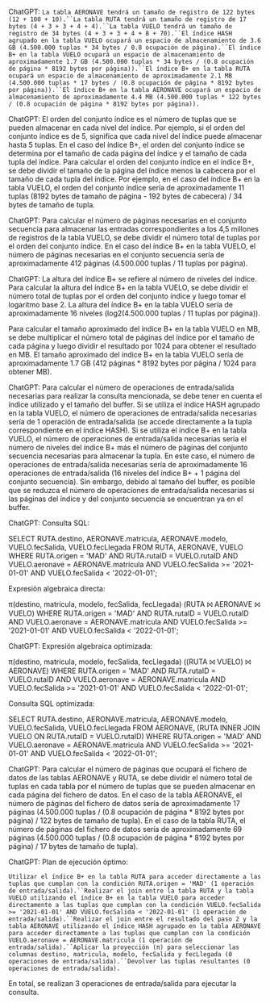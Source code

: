 ChatGPT:
`La tabla AERONAVE tendrá un tamaño de registro de 122 bytes (12 + 100 + 10).``La tabla RUTA tendrá un tamaño de registro de 17 bytes (4 + 3 + 3 + 4 + 4).``La tabla VUELO tendrá un tamaño de registro de 34 bytes (4 + 3 + 3 + 4 + 8 + 70).``El índice HASH agrupado en la tabla VUELO ocupará un espacio de almacenamiento de 3.6 GB (4.500.000 tuplas * 34 bytes / 0.8 ocupación de página).``El índice B+ en la tabla VUELO ocupará un espacio de almacenamiento de aproximadamente 1.7 GB (4.500.000 tuplas * 34 bytes / (0.8 ocupación de página * 8192 bytes por página)).``El índice B+ en la tabla RUTA ocupará un espacio de almacenamiento de aproximadamente 2.1 MB (4.500.000 tuplas * 17 bytes / (0.8 ocupación de página * 8192 bytes por página)).``El índice B+ en la tabla AERONAVE ocupará un espacio de almacenamiento de aproximadamente 4.4 MB (4.500.000 tuplas * 122 bytes / (0.8 ocupación de página * 8192 bytes por página)).`

ChatGPT:
El orden del conjunto índice es el número de tuplas que se pueden almacenar en cada nivel del índice. Por ejemplo, si el orden del conjunto índice es de 5, significa que cada nivel del índice puede almacenar hasta 5 tuplas. En el caso del índice B+, el orden del conjunto índice se determina por el tamaño de cada página del índice y el tamaño de cada tupla del índice. Para calcular el orden del conjunto índice en el índice B+, se debe dividir el tamaño de la página del índice menos la cabecera por el tamaño de cada tupla del índice. Por ejemplo, en el caso del índice B+ en la tabla VUELO, el orden del conjunto índice sería de aproximadamente 11 tuplas (8192 bytes de tamaño de página - 192 bytes de cabecera) / 34 bytes de tamaño de tupla.

ChatGPT:
Para calcular el número de páginas necesarias en el conjunto secuencia para almacenar las entradas correspondientes a los 4,5 millones de registros de la tabla VUELO, se debe dividir el número total de tuplas por el orden del conjunto índice. En el caso del índice B+ en la tabla VUELO, el número de páginas necesarias en el conjunto secuencia sería de aproximadamente 412 páginas (4.500.000 tuplas / 11 tuplas por página).

ChatGPT:
La altura del índice B+ se refiere al número de niveles del índice. Para calcular la altura del índice B+ en la tabla VUELO, se debe dividir el número total de tuplas por el orden del conjunto índice y luego tomar el logaritmo base 2. La altura del índice B+ en la tabla VUELO sería de aproximadamente 16 niveles (log2(4.500.000 tuplas / 11 tuplas por página)).

Para calcular el tamaño aproximado del índice B+ en la tabla VUELO en MB, se debe multiplicar el número total de páginas del índice por el tamaño de cada página y luego dividir el resultado por 1024 para obtener el resultado en MB. El tamaño aproximado del índice B+ en la tabla VUELO sería de aproximadamente 1.7 GB (412 páginas * 8192 bytes por página / 1024 para obtener MB).

ChatGPT:
Para calcular el número de operaciones de entrada/salida necesarias para realizar la consulta mencionada, se debe tener en cuenta el índice utilizado y el tamaño del buffer. Si se utiliza el índice HASH agrupado en la tabla VUELO, el número de operaciones de entrada/salida necesarias sería de 1 operación de entrada/salida (se accede directamente a la tupla correspondiente en el índice HASH). Si se utiliza el índice B+ en la tabla VUELO, el número de operaciones de entrada/salida necesarias sería el número de niveles del índice B+ más el número de páginas del conjunto secuencia necesarias para almacenar la tupla. En este caso, el número de operaciones de entrada/salida necesarias sería de aproximadamente 16 operaciones de entrada/salida (16 niveles del índice B+ + 1 página del conjunto secuencia). Sin embargo, debido al tamaño del buffer, es posible que se reduzca el número de operaciones de entrada/salida necesarias si las páginas del índice y del conjunto secuencia se encuentran ya en el buffer.

ChatGPT:
Consulta SQL:

SELECT RUTA.destino, AERONAVE.matricula, AERONAVE.modelo, VUELO.fecSalida, VUELO.fecLlegada
FROM RUTA, AERONAVE, VUELO
WHERE RUTA.origen = 'MAD' AND RUTA.rutaID = VUELO.rutaID AND VUELO.aeronave = AERONAVE.matricula AND VUELO.fecSalida >= '2021-01-01' AND VUELO.fecSalida < '2022-01-01';

Expresión algebraica directa:

π(destino, matricula, modelo, fecSalida, fecLlegada) (RUTA ⨝ AERONAVE ⨝ VUELO)
WHERE RUTA.origen = 'MAD' AND RUTA.rutaID = VUELO.rutaID AND VUELO.aeronave = AERONAVE.matricula AND VUELO.fecSalida >= '2021-01-01' AND VUELO.fecSalida < '2022-01-01';

ChatGPT:
Expresión algebraica optimizada:

π(destino, matricula, modelo, fecSalida, fecLlegada) ((RUTA ⨝ VUELO) ⨝ AERONAVE)
WHERE RUTA.origen = 'MAD' AND RUTA.rutaID = VUELO.rutaID AND VUELO.aeronave = AERONAVE.matricula AND VUELO.fecSalida >= '2021-01-01' AND VUELO.fecSalida < '2022-01-01';

Consulta SQL optimizada:

SELECT RUTA.destino, AERONAVE.matricula, AERONAVE.modelo, VUELO.fecSalida, VUELO.fecLlegada
FROM AERONAVE, (RUTA INNER JOIN VUELO ON RUTA.rutaID = VUELO.rutaID)
WHERE RUTA.origen = 'MAD' AND VUELO.aeronave = AERONAVE.matricula AND VUELO.fecSalida >= '2021-01-01' AND VUELO.fecSalida < '2022-01-01';

ChatGPT:
Para calcular el número de páginas que ocupará el fichero de datos de las tablas AERONAVE y RUTA, se debe dividir el número total de tuplas en cada tabla por el número de tuplas que se pueden almacenar en cada página del fichero de datos. En el caso de la tabla AERONAVE, el número de páginas del fichero de datos sería de aproximadamente 17 páginas (4.500.000 tuplas / (0.8 ocupación de página * 8192 bytes por página) / 122 bytes de tamaño de tupla). En el caso de la tabla RUTA, el número de páginas del fichero de datos sería de aproximadamente 69 páginas (4.500.000 tuplas / (0.8 ocupación de página * 8192 bytes por página) / 17 bytes de tamaño de tupla).

ChatGPT:
Plan de ejecución óptimo:

`Utilizar el índice B+ en la tabla RUTA para acceder directamente a las tuplas que cumplan con la condición RUTA.origen = 'MAD' (1 operación de entrada/salida).``Realizar el join entre la tabla RUTA y la tabla VUELO utilizando el índice B+ en la tabla VUELO para acceder directamente a las tuplas que cumplan con la condición VUELO.fecSalida >= '2021-01-01' AND VUELO.fecSalida < '2022-01-01' (1 operación de entrada/salida).``Realizar el join entre el resultado del paso 2 y la tabla AERONAVE utilizando el índice HASH agrupado en la tabla AERONAVE para acceder directamente a las tuplas que cumplan con la condición VUELO.aeronave = AERONAVE.matricula (1 operación de entrada/salida).``Aplicar la proyección (π) para seleccionar las columnas destino, matricula, modelo, fecSalida y fecLlegada (0 operaciones de entrada/salida).``Devolver las tuplas resultantes (0 operaciones de entrada/salida).`

En total, se realizan 3 operaciones de entrada/salida para ejecutar la consulta.

